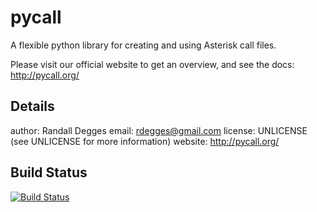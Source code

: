 pycall
======

A flexible python library for creating and using Asterisk call files.


Please visit our official website to get an overview, and see the docs:
http://pycall.org/


Details
-------

author:     Randall Degges
email:      rdegges@gmail.com
license:    UNLICENSE (see UNLICENSE for more information)
website:    http://pycall.org/


Build Status
------------

[![Build Status](https://secure.travis-ci.org/rdegges/pycall.png?branch=master)](http://travis-ci.org/rdegges/pycall)
